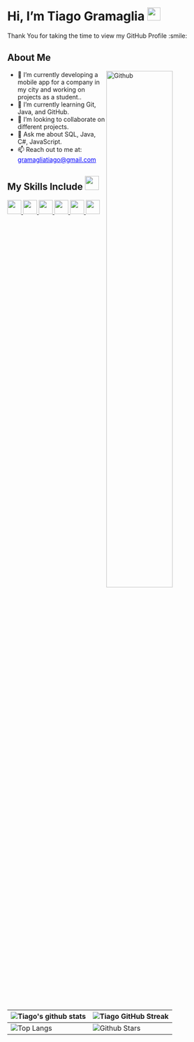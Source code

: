 <p align="center"></p>
<h1>
    Hi, I’m Tiago Gramaglia 
    <img src="https://raw.githubusercontent.com/MartinHeinz/MartinHeinz/master/wave.gif" width="30px">
</h1>
<p align='center'></p>
<div size='20px'>
    Thank You for taking the time to view my GitHub Profile :smile:
</div>

<h2>About Me</h2>
<img width="55%" align="right" alt="Github" src="https://raw.githubusercontent.com/onimur/.github/master/.resources/git-header.svg" />
<ul>
    <li>🔭 I’m currently developing a mobile app for a company in my city and working on projects as a student..</li>
    <li>🌱 I’m currently learning Git, Java, and GitHub.</li>
    <li>👯 I’m looking to collaborate on different projects.</li>
    <li>💬 Ask me about SQL, Java, C#, JavaScript.</li>
    <li>📫 Reach out to me at: <a href="mailto:gramagliatiago@gmail.com" style="color: blue; text-decoration: underline;">gramagliatiago@gmail.com</a></li>
</ul>

<h2>My Skills Include <img src="https://media2.giphy.com/media/QssGEmpkyEOhBCb7e1/giphy.gif?cid=ecf05e47a0n3gi1bfqntqmob8g9aid1oyj2wr3ds3mg700bl&rid=giphy.gif" width="32px"></h2>
<a href="https://github.com/tiagogramaglia?tab=repositories&q=&type=&language=python&sort=">
    <img width="32px" src="https://raw.githubusercontent.com/rahulbanerjee26/githubAboutMeGenerator/main/icons/python.svg">
</a>
<a href="https://github.com/tiagogramaglia?tab=repositories&q=&type=&language=javascript&sort=">
    <img width="32px" src="https://raw.githubusercontent.com/rahulbanerjee26/githubAboutMeGenerator/main/icons/javascript.svg">
</a>
<a href="https://github.com/tiagogramaglia?tab=repositories&q=&type=&language=csharp&sort=">
    <img width="32px" src="https://raw.githubusercontent.com/rahulbanerjee26/githubAboutMeGenerator/main/icons/csharp.svg">
</a>
<a href="https://github.com/tiagogramaglia?tab=repositories&q=&type=&language=sqlite&sort=">
    <img width="32px" src="https://raw.githubusercontent.com/rahulbanerjee26/githubAboutMeGenerator/main/icons/sqlite.svg">
</a>
<a href="https://github.com/tiagogramaglia?tab=repositories&q=&type=&language=html&sort=">
    <img width="32px" src="https://raw.githubusercontent.com/rahulbanerjee26/githubAboutMeGenerator/main/icons/html.svg">
</a>
<a href="https://github.com/tiagogramaglia?tab=repositories&q=&type=&language=css&sort=">
    <img width="32px" src="https://raw.githubusercontent.com/rahulbanerjee26/githubAboutMeGenerator/main/icons/css.svg">
</a>

<br>
<br>
<br>

| ![Tiago's github stats](https://github-readme-stats.vercel.app/api?username=tiagogramaglia&show_icons=true&theme=tokyonight) | ![Tiago GitHub Streak](https://github-readme-streak-stats.herokuapp.com/?user=tiagogramaglia&theme=tokyonight) |
| --- | --- |
| ![Top Langs](https://github-readme-stats.vercel.app/api/top-langs/?username=tiagogramaglia&theme=tokyonight) | ![Github Stars](https://github-readme-stats.vercel.app/api?username=tiagogramaglia&show_icons=true&locale=en&count_private=true&hide_rank=true&custom_title=My%20GitHub%20Stats&disable_animations=true&theme=tokyonight) |
